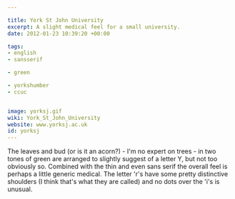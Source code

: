 ```yaml
---

title: York St John University
excerpt: A slight medical feel for a small university.
date: 2012-01-23 10:39:20 +00:00

tags:
- english
- sansserif

- green

- yorkshumber
- ccuc


image: yorksj.gif
wiki: York_St_John_University
website: www.yorksj.ac.uk
id: yorksj
---
```


The leaves and bud (or is it an acorn?) - I'm no expert on trees - in two tones of green are arranged to slightly suggest of a letter Y, but not too obviously so. Combined with the thin and even sans serif the overall feel is perhaps a little generic medical. The letter 'r's have some pretty distinctive shoulders (I think that's what they are called) and no dots over the 'i's is unusual.
